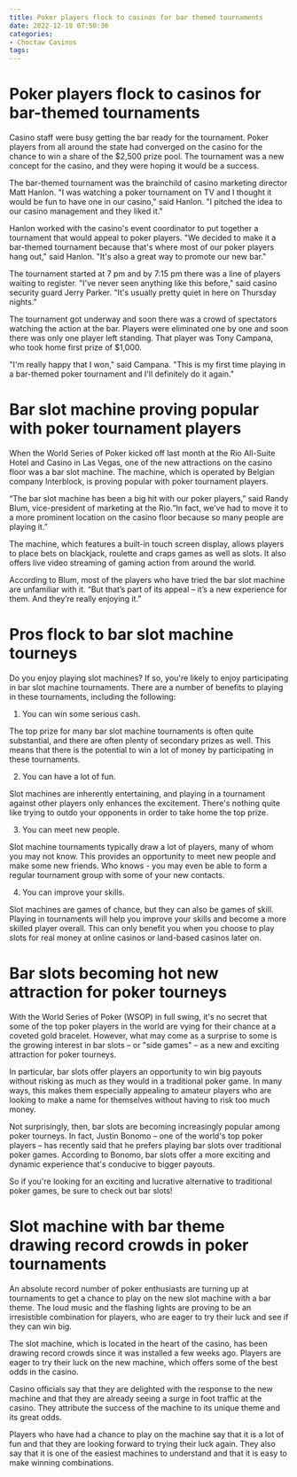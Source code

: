 ```yaml
---
title: Poker players flock to casinos for bar themed tournaments
date: 2022-12-18 07:50:36
categories:
- Choctaw Casinos
tags:
---
```



#  Poker players flock to casinos for bar-themed tournaments

Casino staff were busy getting the bar ready for the tournament. Poker players from all around the state had converged on the casino for the chance to win a share of the $2,500 prize pool. The tournament was a new concept for the casino, and they were hoping it would be a success.

The bar-themed tournament was the brainchild of casino marketing director Matt Hanlon. "I was watching a poker tournament on TV and I thought it would be fun to have one in our casino," said Hanlon. "I pitched the idea to our casino management and they liked it."

Hanlon worked with the casino's event coordinator to put together a tournament that would appeal to poker players. "We decided to make it a bar-themed tournament because that's where most of our poker players hang out," said Hanlon. "It's also a great way to promote our new bar."

The tournament started at 7 pm and by 7:15 pm there was a line of players waiting to register. "I've never seen anything like this before," said casino security guard Jerry Parker. "It's usually pretty quiet in here on Thursday nights."

The tournament got underway and soon there was a crowd of spectators watching the action at the bar. Players were eliminated one by one and soon there was only one player left standing. That player was Tony Campana, who took home first prize of $1,000.

"I'm really happy that I won," said Campana. "This is my first time playing in a bar-themed poker tournament and I'll definitely do it again."

#  Bar slot machine proving popular with poker tournament players

When the World Series of Poker kicked off last month at the Rio All-Suite Hotel and Casino in Las Vegas, one of the new attractions on the casino floor was a bar slot machine. The machine, which is operated by Belgian company Interblock, is proving popular with poker tournament players.

“The bar slot machine has been a big hit with our poker players,” said Randy Blum, vice-president of marketing at the Rio.“In fact, we’ve had to move it to a more prominent location on the casino floor because so many people are playing it.”

The machine, which features a built-in touch screen display, allows players to place bets on blackjack, roulette and craps games as well as slots. It also offers live video streaming of gaming action from around the world.

According to Blum, most of the players who have tried the bar slot machine are unfamiliar with it. “But that’s part of its appeal – it’s a new experience for them. And they’re really enjoying it.”

#  Pros flock to bar slot machine tourneys

Do you enjoy playing slot machines? If so, you're likely to enjoy participating in bar slot machine tournaments. There are a number of benefits to playing in these tournaments, including the following:

1. You can win some serious cash.

The top prize for many bar slot machine tournaments is often quite substantial, and there are often plenty of secondary prizes as well. This means that there is the potential to win a lot of money by participating in these tournaments.

2. You can have a lot of fun.

Slot machines are inherently entertaining, and playing in a tournament against other players only enhances the excitement. There's nothing quite like trying to outdo your opponents in order to take home the top prize.

3. You can meet new people.

Slot machine tournaments typically draw a lot of players, many of whom you may not know. This provides an opportunity to meet new people and make some new friends. Who knows - you may even be able to form a regular tournament group with some of your new contacts.

4. You can improve your skills.

Slot machines are games of chance, but they can also be games of skill. Playing in tournaments will help you improve your skills and become a more skilled player overall. This can only benefit you when you choose to play slots for real money at online casinos or land-based casinos later on.

#  Bar slots becoming hot new attraction for poker tourneys

With the World Series of Poker (WSOP) in full swing, it's no secret that some of the top poker players in the world are vying for their chance at a coveted gold bracelet. However, what may come as a surprise to some is the growing interest in bar slots – or "side games" – as a new and exciting attraction for poker tourneys.

In particular, bar slots offer players an opportunity to win big payouts without risking as much as they would in a traditional poker game. In many ways, this makes them especially appealing to amateur players who are looking to make a name for themselves without having to risk too much money.

Not surprisingly, then, bar slots are becoming increasingly popular among poker tourneys. In fact, Justin Bonomo – one of the world's top poker players – has recently said that he prefers playing bar slots over traditional poker games. According to Bonomo, bar slots offer a more exciting and dynamic experience that's conducive to bigger payouts.

So if you're looking for an exciting and lucrative alternative to traditional poker games, be sure to check out bar slots!

#  Slot machine with bar theme drawing record crowds in poker tournaments

An absolute record number of poker enthusiasts are turning up at tournaments to get a chance to play on the new slot machine with a bar theme. The loud music and the flashing lights are proving to be an irresistible combination for players, who are eager to try their luck and see if they can win big.

The slot machine, which is located in the heart of the casino, has been drawing record crowds since it was installed a few weeks ago. Players are eager to try their luck on the new machine, which offers some of the best odds in the casino.

Casino officials say that they are delighted with the response to the new machine and that they are already seeing a surge in foot traffic at the casino. They attribute the success of the machine to its unique theme and its great odds.

Players who have had a chance to play on the machine say that it is a lot of fun and that they are looking forward to trying their luck again. They also say that it is one of the easiest machines to understand and that it is easy to make winning combinations.